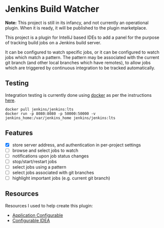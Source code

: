 # Jenkins Build Watcher

**Note:** This project is still in its infancy, and not currently an operational plugin. When it is ready, it will be published to the plugin marketplace.

This project is a plugin for IntelliJ based IDEs to add a panel for the purpose of tracking build jobs on a Jenkins build server. 

It can be configured to watch specific jobs, or it can be configured to watch jobs which match a pattern. The pattern may be associated with the current git branch (and other local branches which have remotes), to allow jobs which are triggered by continuous integration to be tracked automatically.

## Testing

Integration testing is currently done using [docker](https://www.docker.com/)
as per the instructions [here](https://github.com/jenkinsci/docker/blob/master/README.md).

```
docker pull jenkins/jenkins:lts
docker run -p 8080:8080 -p 50000:50000 -v jenkins_home:/var/jenkins_home jenkins/jenkins:lts
```

## Features

- [x] store server address, and authentication in per-project settings
- [ ] browse and select jobs to watch
- [ ] notifications upon job status changes
- [ ] stop/start/restart jobs
- [ ] select jobs using a pattern
- [ ] select jobs associated with git branches
- [ ] highlight important jobs (e.g. current git branch)

## Resources

Resources I used to help create this plugin:

- [Application Configurable](http://corochann.com/intellij-plugin-development-introduction-applicationconfigurable-projectconfigurable-873.html)
- [Configurable IDEA](https://sites.google.com/site/malenkov/java/150403)
